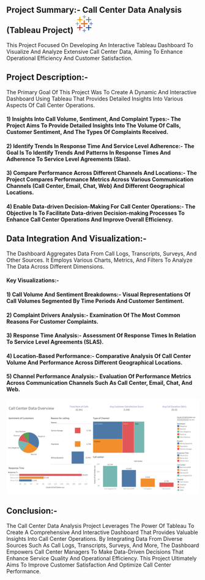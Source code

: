 ## Project Summary:- Call Center Data Analysis (Tableau Project) ![icons8-tableau-software-48](https://github.com/RAKESH-RAKHUNDE2024/Call-Center-Data-Analysis-Tableau-/blob/main/tablaue.png)

This Project Focused On Developing An Interactive Tableau Dashboard To Visualize And Analyze Extensive Call Center Data, Aiming To Enhance Operational Efficiency And Customer Satisfaction.



## Project Description:-

The Primary Goal Of This Project Was To Create A Dynamic And Interactive Dashboard Using Tableau That Provides Detailed Insights Into Various Aspects Of Call Center Operations. 



#### 1) Insights Into Call Volume, Sentiment, And Complaint Types:- The Project Aims To Provide Detailed Insights Into The Volume Of Calls, Customer Sentiment, And The Types Of Complaints Received.

#### 2) Identify Trends In Response Time And Service Level Adherence:- The Goal Is To Identify Trends And Patterns In Response Times And Adherence To Service Level Agreements (Slas).

#### 3) Compare Performance Across Different Channels And Locations:- The Project Compares Performance Metrics Across Various Communication Channels (Call Center, Email, Chat, Web) And Different Geographical Locations.

#### 4) Enable Data-driven Decision-Making For Call Center Operations:- The Objective Is To Facilitate Data-driven Decision-making Processes To Enhance Call Center Operations And Improve Overall Efficiency.


 
## Data Integration And Visualization:- 

The Dashboard Aggregates Data From Call Logs, Transcripts, Surveys, And Other Sources. It Employs Various Charts, Metrics, And Filters To Analyze The Data Across Different Dimensions.


#### Key Visualizations:-


#### 1) Call Volume And Sentiment Breakdowns:- Visual Representations Of Call Volumes Segmented By Time Periods And Customer Sentiment.
  
#### 2) Complaint Drivers Analysis:- Examination Of The Most Common Reasons For Customer Complaints.
  
#### 3) Response Time Analysis:- Assessment Of Response Times In Relation To Service Level Agreements (SLAS).
  
#### 4) Location-Based Performance:- Comparative Analysis Of Call Center Volume And Performance Across Different Geographical Locations.
  
#### 5) Channel Performance Analysis:- Evaluation Of Performance Metrics Across Communication Channels Such As Call Center, Email, Chat, And Web.



![Tableau Dashboard](https://github.com/RAKESH-RAKHUNDE2024/Call-Center-Data-Analysis-Tableau-/blob/main/CallCenter_Data%20Analysis.png)



## Conclusion:-

The Call Center Data Analysis Project Leverages The Power Of Tableau To Create A Comprehensive And Interactive Dashboard That Provides Valuable Insights Into Call Center Operations. By Integrating Data From Diverse Sources Such As Call Logs, Transcripts, Surveys, And More, The Dashboard Empowers Call Center Managers To Make Data-Driven Decisions That Enhance Service Quality And Operational Efficiency. This Project Ultimately Aims To Improve Customer Satisfaction And Optimize Call Center Performance.

 
